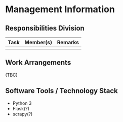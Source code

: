 # Management Information

## Responsibilities Division
| Task | Member(s) | Remarks |
| ---- |:---------:| ------- |
| | |

## Work Arrangements
(TBC)

## Software Tools / Technology Stack
+ Python 3
+ Flask(?)
+ scrapy(?)

